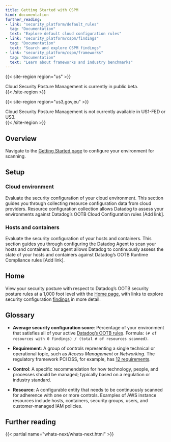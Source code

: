 ```yaml
---
title: Getting Started with CSPM
kind: documentation
further_reading:
- link: "security_platform/default_rules"
  tag: "Documentation"
  text: "Explore default cloud configuration rules"
- link: "security_platform/cspm/findings"
  tag: "Documentation"
  text: "Search and explore CSPM findings"
- link: "security_platform/cspm/frameworks"
  tag: "Documentation"
  text: "Learn about frameworks and industry benchmarks"
---
```


{{< site-region region="us" >}}
<div class="alert alert-warning">
Cloud Security Posture Management is currently in public beta.
</div>
{{< /site-region >}}

{{< site-region region="us3,gov,eu" >}}
<div class="alert alert-warning">
Cloud Security Posture Management is not currently available in US1-FED or US3.
</div>
{{< /site-region >}}

## Overview

Navigate to the [Getting Started page][1] to configure your environment for scanning.

## Setup

### Cloud environment

Evaluate the security configuration of your cloud environment. This section guides you through collecting resource configuration data from cloud providers. Resource configuration collection allows Datadog to assess your environments against Datadog’s OOTB Cloud Configuration rules [Add link].

### Hosts and containers

Evaluate the security configuration of your hosts and containers. This section guides you through configuring the Datadog Agent to scan your hosts and containers. Our agent allows Datadog to continuously assess the state of your hosts and containers against Datadog’s OOTB Runtime Compliance rules [Add link].

## Home

View your security posture with respect to Datadog’s OOTB security posture rules at a 1,000 foot level with the [Home page][2], with links to explore security configuration [findings][3] in more detail.

## Glossary

- **Average security configuration score**: Percentage of your environment that satisfies all of your active [Datadog’s OOTB rules][4]. Formula: `(# of resources with 0 findings) / (total # of resources scanned)`.

- **Requirement**:  A group of controls representing a single technical or operational topic, such as _Access Management_ or _Networking_. The regulatory framework PCI DSS, for example, has [12 requirements][5].

- **Control**: A specific recommendation for how technology, people, and processes should be managed; typically based on a regulation or industry standard.

- **Resource**: A configurable entity that needs to be continuously scanned for adherence with one or more controls. Examples of AWS instance resources include hosts, containers, security groups, users, and customer-managed IAM policies.


## Further reading

{{< partial name="whats-next/whats-next.html" >}}

[1]: https://app.datadoghq.com/security/configuration?config_k9_configuration=true&detect-threats=apache&secure-cloud-environment=amazon-web-services&secure-hosts-and-containers=kubernetes&selected-products=compliance_monitoring
[2]: https://app.datadoghq.com/security/compliance/homepage?config_k9_compliance_homepage=true
[3]: /security_platform/cspm/findings/
[4]: /security_platform/cspm/configuration_rules/
[5]: https://www.pcisecuritystandards.org/pci_security/maintaining_payment_security
